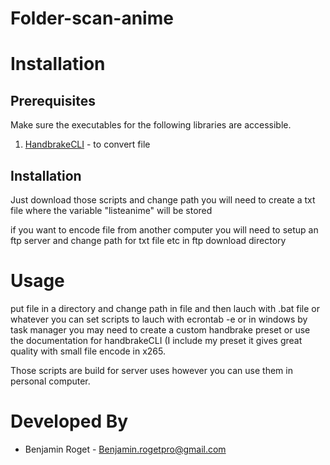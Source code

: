 # Folder-scan-anime


Installation
============

Prerequisites
-------------
Make sure the executables for the following libraries are accessible.

1. [HandbrakeCLI](https://handbrake.fr/downloads2.php) - to convert file

Installation
------------

Just download those scripts and change path
you will need to create a txt file where the variable "listeanime"
will be stored

if you want to encode file from another computer you will need to setup an ftp server and change path for txt file etc in ftp download directory

Usage
=====
put file in a directory and change path in file and then lauch with .bat file or whatever you can set scripts to lauch with ecrontab -e or in windows by task manager
you may need to create a custom handbrake preset or use the documentation for handbrakeCLI (I include my preset it gives great quality with small file encode in x265.

Those scripts are build for server uses however you can use them in personal computer.
    




Developed By
============
* Benjamin Roget - <Benjamin.rogetpro@gmail.com>


